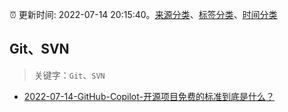 :alarm_clock: 更新时间: 2022-07-14 20:15:40。[来源分类](../README.md)、[标签分类](../TAGS.md)、[时间分类](../TIMELINE.md)

## Git、SVN


> 关键字：`Git`、`SVN`



- [2022-07-14-GitHub-Copilot-开源项目免费的标准到底是什么？](https://www.v2ex.com/t/866284) 